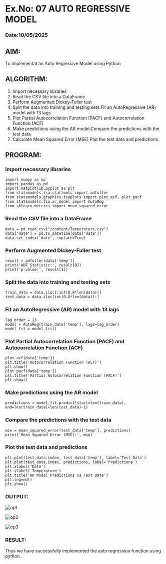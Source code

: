 # Ex.No: 07                                       AUTO REGRESSIVE MODEL
### Date:10/05/2025

## AIM:
To Implementat an Auto Regressive Model using Python

## ALGORITHM:
1. Import necessary libraries
2. Read the CSV file into a DataFrame
3. Perform Augmented Dickey-Fuller test
4. Split the data into training and testing sets.Fit an AutoRegressive (AR) model with 13 lags
5. Plot Partial Autocorrelation Function (PACF) and Autocorrelation Function (ACF)
6. Make predictions using the AR model.Compare the predictions with the test data
7. Calculate Mean Squared Error (MSE).Plot the test data and predictions.
   
## PROGRAM:
### Import necessary libraries
```
import numpy as np
import pandas as pd
import matplotlib.pyplot as plt
from statsmodels.tsa.stattools import adfuller
from statsmodels.graphics.tsaplots import plot_acf, plot_pacf
from statsmodels.tsa.ar_model import AutoReg
from sklearn.metrics import mean_squared_error
```
### Read the CSV file into a DataFrame
```
data = pd.read_csv("/content/Temperature.csv")  
data['date'] = pd.to_datetime(data['date'])
data.set_index('date', inplace=True)
```
### Perform Augmented Dickey-Fuller test
```
result = adfuller(data['temp']) 
print('ADF Statistic:', result[0])
print('p-value:', result[1])
```
### Split the data into training and testing sets
```
train_data = data.iloc[:int(0.8*len(data))]
test_data = data.iloc[int(0.8*len(data)):]
```
### Fit an AutoRegressive (AR) model with 13 lags
```
lag_order = 13
model = AutoReg(train_data['temp'], lags=lag_order)
model_fit = model.fit()
```
### Plot Partial Autocorrelation Function (PACF) and Autocorrelation Function (ACF)
```
plot_acf(data['temp'])
plt.title('Autocorrelation Function (ACF)')
plt.show()
plot_pacf(data['temp'])
plt.title('Partial Autocorrelation Function (PACF)')
plt.show()
```
### Make predictions using the AR model
```
predictions = model_fit.predict(start=len(train_data), end=len(train_data)+len(test_data)-1)
```
### Compare the predictions with the test data
```
mse = mean_squared_error(test_data['temp'], predictions)
print('Mean Squared Error (MSE):', mse)
```
### Plot the test data and predictions
```
plt.plot(test_data.index, test_data['temp'], label='Test Data')
plt.plot(test_data.index, predictions, label='Predictions')
plt.xlabel('Date')
plt.ylabel('Temperature')
plt.title('AR Model Predictions vs Test Data')
plt.legend()
plt.show()
```

### OUTPUT:
![op1](https://github.com/Ishu-Vasanth/TSA_EXP7/assets/94154614/44e98d7a-e872-49a7-9d49-01ac0f5fe0b1)

![op2](https://github.com/Ishu-Vasanth/TSA_EXP7/assets/94154614/82c2d08f-2373-4ee2-b1cb-e202f7377867)

![op3](https://github.com/Ishu-Vasanth/TSA_EXP7/assets/94154614/3e440ecc-d521-44ed-bc25-ea8852c5d8e8)

### RESULT:
Thus we have successfully implemented the auto regression function using python.
